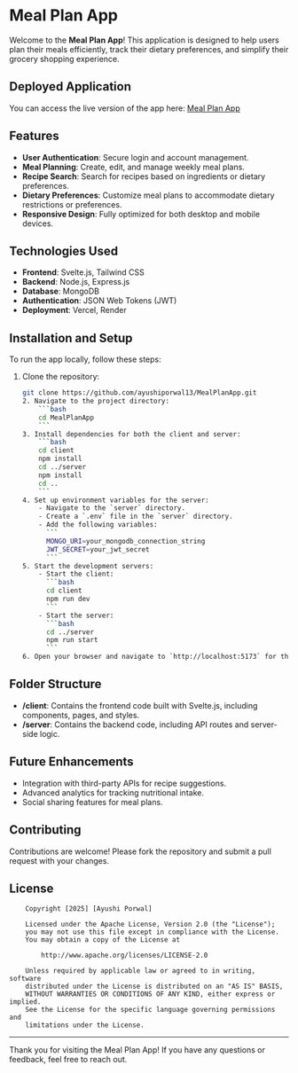 # Meal Plan App

Welcome to the **Meal Plan App**! This application is designed to help users plan their meals efficiently, track their dietary preferences, and simplify their grocery shopping experience.

## Deployed Application
You can access the live version of the app here: [Meal Plan App](meal-plan-app-git-main-ayushi-porwals-projects-7b743680.vercel.app)

## Features
- **User Authentication**: Secure login and account management.
- **Meal Planning**: Create, edit, and manage weekly meal plans.
- **Recipe Search**: Search for recipes based on ingredients or dietary preferences.
- **Dietary Preferences**: Customize meal plans to accommodate dietary restrictions or preferences.
- **Responsive Design**: Fully optimized for both desktop and mobile devices.

## Technologies Used
- **Frontend**: Svelte.js, Tailwind CSS
- **Backend**: Node.js, Express.js
- **Database**: MongoDB
- **Authentication**: JSON Web Tokens (JWT)
- **Deployment**: Vercel, Render

## Installation and Setup
To run the app locally, follow these steps:

1. Clone the repository:
    ```bash
    git clone https://github.com/ayushiporwal13/MealPlanApp.git
    2. Navigate to the project directory:
        ```bash
        cd MealPlanApp
        ```
    3. Install dependencies for both the client and server:
        ```bash
        cd client
        npm install
        cd ../server
        npm install
        cd ..
        ```
    4. Set up environment variables for the server:
        - Navigate to the `server` directory.
        - Create a `.env` file in the `server` directory.
        - Add the following variables:
          ```
          MONGO_URI=your_mongodb_connection_string
          JWT_SECRET=your_jwt_secret
          ```
    5. Start the development servers:
        - Start the client:
          ```bash
          cd client
          npm run dev
          ```
        - Start the server:
          ```bash
          cd ../server
          npm run start
          ```
    6. Open your browser and navigate to `http://localhost:5173` for the client.

## Folder Structure
- **/client**: Contains the frontend code built with Svelte.js, including components, pages, and styles.
- **/server**: Contains the backend code, including API routes and server-side logic.

## Future Enhancements
- Integration with third-party APIs for recipe suggestions.
- Advanced analytics for tracking nutritional intake.
- Social sharing features for meal plans.

## Contributing
Contributions are welcome! Please fork the repository and submit a pull request with your changes.

## License

        Copyright [2025] [Ayushi Porwal]

        Licensed under the Apache License, Version 2.0 (the "License");
        you may not use this file except in compliance with the License.
        You may obtain a copy of the License at

            http://www.apache.org/licenses/LICENSE-2.0

        Unless required by applicable law or agreed to in writing, software
        distributed under the License is distributed on an "AS IS" BASIS,
        WITHOUT WARRANTIES OR CONDITIONS OF ANY KIND, either express or implied.
        See the License for the specific language governing permissions and
        limitations under the License.

---

Thank you for visiting the Meal Plan App! If you have any questions or feedback, feel free to reach out.
